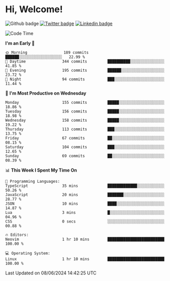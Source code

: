   # Hi, Welcome!
  ![Github badge](https://img.shields.io/github/followers/kraken-afk.svg?style=social&label=Follow&maxAge=2592000)
  [![Twitter badge](https://img.shields.io/badge/-Twitter-00acee?style=flat-square&logo=Twitter&logoColor=white)](https://twitter.com/trshppl)
  [![Linkedin badge](https://img.shields.io/badge/LinkedIn-0077B5?style=flat-square&logo=linkedin&logoColor=white)](https://www.linkedin.com/in/noveanrer)
<!--START_SECTION:waka-->
![Code Time](http://img.shields.io/badge/Code%20Time-228%20hrs%2031%20mins-blue)

**I'm an Early 🐤** 

```text
🌞 Morning                189 commits         ██████░░░░░░░░░░░░░░░░░░░   22.99 % 
🌆 Daytime                344 commits         ██████████░░░░░░░░░░░░░░░   41.85 % 
🌃 Evening                195 commits         ██████░░░░░░░░░░░░░░░░░░░   23.72 % 
🌙 Night                  94 commits          ███░░░░░░░░░░░░░░░░░░░░░░   11.44 % 
```
📅 **I'm Most Productive on Wednesday** 

```text
Monday                   155 commits         █████░░░░░░░░░░░░░░░░░░░░   18.86 % 
Tuesday                  156 commits         █████░░░░░░░░░░░░░░░░░░░░   18.98 % 
Wednesday                158 commits         █████░░░░░░░░░░░░░░░░░░░░   19.22 % 
Thursday                 113 commits         ███░░░░░░░░░░░░░░░░░░░░░░   13.75 % 
Friday                   67 commits          ██░░░░░░░░░░░░░░░░░░░░░░░   08.15 % 
Saturday                 104 commits         ███░░░░░░░░░░░░░░░░░░░░░░   12.65 % 
Sunday                   69 commits          ██░░░░░░░░░░░░░░░░░░░░░░░   08.39 % 
```


📊 **This Week I Spent My Time On** 

```text
💬 Programming Languages: 
TypeScript               35 mins             █████████████░░░░░░░░░░░░   50.26 % 
JavaScript               20 mins             ███████░░░░░░░░░░░░░░░░░░   28.77 % 
JSON                     10 mins             ████░░░░░░░░░░░░░░░░░░░░░   14.87 % 
Lua                      3 mins              █░░░░░░░░░░░░░░░░░░░░░░░░   04.96 % 
CSS                      0 secs              ░░░░░░░░░░░░░░░░░░░░░░░░░   00.88 % 

🔥 Editors: 
Neovim                   1 hr 10 mins        █████████████████████████   100.00 % 

💻 Operating System: 
Linux                    1 hr 10 mins        █████████████████████████   100.00 % 
```


 Last Updated on 08/06/2024 14:42:25 UTC
<!--END_SECTION:waka-->